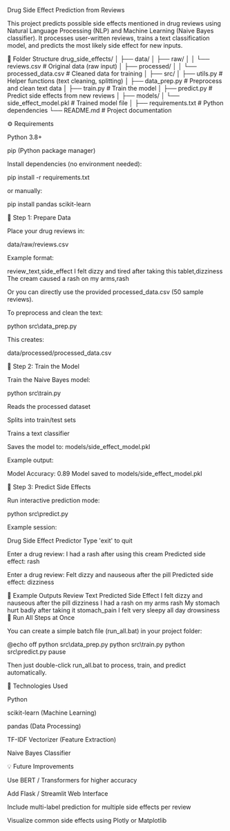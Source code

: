 Drug Side Effect Prediction from Reviews

This project predicts possible side effects mentioned in drug reviews using Natural Language Processing (NLP) and Machine Learning (Naive Bayes classifier).
It processes user-written reviews, trains a text classification model, and predicts the most likely side effect for new inputs.

📁 Folder Structure
drug_side_effects/
│
├── data/
│   ├── raw/
│   │   └── reviews.csv           # Original data (raw input)
│   ├── processed/
│   │   └── processed_data.csv    # Cleaned data for training
│
├── src/
│   ├── utils.py                  # Helper functions (text cleaning, splitting)
│   ├── data_prep.py              # Preprocess and clean text data
│   ├── train.py                  # Train the model
│   ├── predict.py                # Predict side effects from new reviews
│
├── models/
│   └── side_effect_model.pkl     # Trained model file
│
├── requirements.txt              # Python dependencies
└── README.md                     # Project documentation

⚙️ Requirements

Python 3.8+

pip (Python package manager)

Install dependencies (no environment needed):

pip install -r requirements.txt


or manually:

pip install pandas scikit-learn

🧹 Step 1: Prepare Data

Place your drug reviews in:

data/raw/reviews.csv


Example format:

review_text,side_effect
I felt dizzy and tired after taking this tablet,dizziness
The cream caused a rash on my arms,rash


Or you can directly use the provided processed_data.csv (50 sample reviews).

To preprocess and clean the text:

python src\data_prep.py


This creates:

data/processed/processed_data.csv

🤖 Step 2: Train the Model

Train the Naive Bayes model:

python src\train.py


Reads the processed dataset

Splits into train/test sets

Trains a text classifier

Saves the model to: models/side_effect_model.pkl

Example output:

Model Accuracy: 0.89
Model saved to models/side_effect_model.pkl

🔮 Step 3: Predict Side Effects

Run interactive prediction mode:

python src\predict.py


Example session:

Drug Side Effect Predictor
Type 'exit' to quit

Enter a drug review: I had a rash after using this cream
Predicted side effect: rash

Enter a drug review: Felt dizzy and nauseous after the pill
Predicted side effect: dizziness

🧩 Example Outputs
Review Text	Predicted Side Effect
I felt dizzy and nauseous after the pill	dizziness
I had a rash on my arms	rash
My stomach hurt badly after taking it	stomach_pain
I felt very sleepy all day	drowsiness
🚀 Run All Steps at Once

You can create a simple batch file (run_all.bat) in your project folder:

@echo off
python src\data_prep.py
python src\train.py
python src\predict.py
pause


Then just double-click run_all.bat to process, train, and predict automatically.

🧰 Technologies Used

Python

scikit-learn (Machine Learning)

pandas (Data Processing)

TF-IDF Vectorizer (Feature Extraction)

Naive Bayes Classifier

💡 Future Improvements

Use BERT / Transformers for higher accuracy

Add Flask / Streamlit Web Interface

Include multi-label prediction for multiple side effects per review

Visualize common side effects using Plotly or Matplotlib